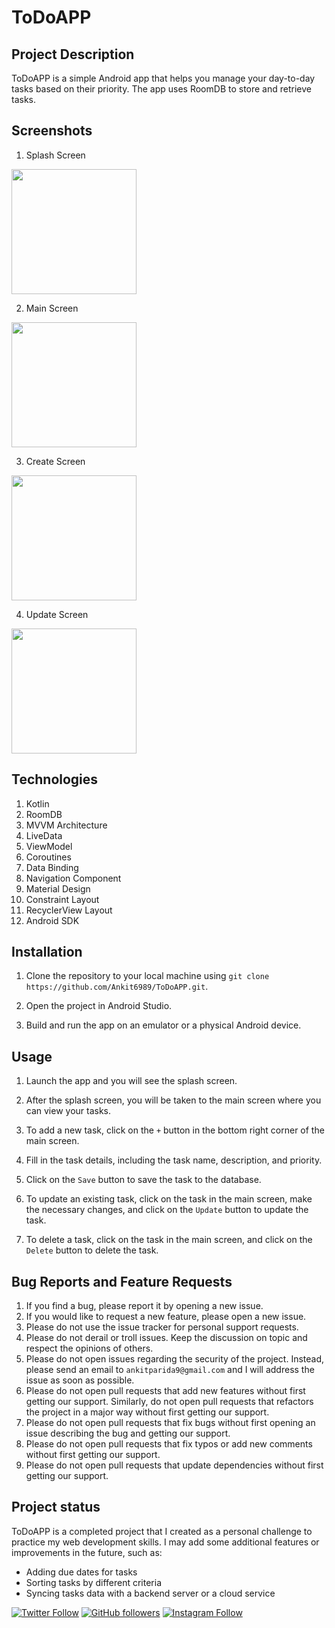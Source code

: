 # ToDoAPP

## Project Description

ToDoAPP is a simple Android app that helps you manage your day-to-day tasks based on their priority. The app uses RoomDB to store and retrieve tasks.

## Screenshots

1. Splash Screen

<img src="https://user-images.githubusercontent.com/114300894/225527287-03e352a1-a35e-4706-8a2c-391d93ed157e.jpeg" width="200">

2. Main Screen

<img src="https://user-images.githubusercontent.com/114300894/225527304-f31777e5-dbde-4630-adce-39cc96429e44.jpeg" width="200">

3. Create Screen

<img src="https://user-images.githubusercontent.com/114300894/225527475-6b2d1fc3-b09a-4a47-94ec-4c7e3f627215.jpeg" width="200">

4. Update Screen

<img src="https://user-images.githubusercontent.com/114300894/225527362-7d091662-95d4-4343-bf65-7cefa079cf5e.jpeg" width="200">

## Technologies

1. Kotlin
2. RoomDB
3. MVVM Architecture
4. LiveData
5. ViewModel
6. Coroutines
7. Data Binding
8. Navigation Component
9. Material Design
10. Constraint Layout
11. RecyclerView Layout
12. Android SDK
## Installation

1. Clone the repository to your local machine using `git clone https://github.com/Ankit6989/ToDoAPP.git`.

2. Open the project in Android Studio.

3. Build and run the app on an emulator or a physical Android device.

## Usage

1. Launch the app and you will see the splash screen.

2. After the splash screen, you will be taken to the main screen where you can view your tasks.

3. To add a new task, click on the `+` button in the bottom right corner of the main screen.

4. Fill in the task details, including the task name, description, and priority.

5. Click on the `Save` button to save the task to the database.

6. To update an existing task, click on the task in the main screen, make the necessary changes, and click on the `Update` button to update the task.

7. To delete a task, click on the task in the main screen, and click on the `Delete` button to delete the task.

<!-- create contribution guidelines for this project -->
## Bug Reports and Feature Requests

1. If you find a bug, please report it by opening a new issue.
2. If you would like to request a new feature, please open a new issue.
3. Please do not use the issue tracker for personal support requests.
4. Please do not derail or troll issues. Keep the discussion on topic and respect the opinions of others.
5. Please do not open issues regarding the security of the project. Instead, please send an email to `ankitparida9@gmail.com` and I will address the issue as soon as possible.
6. Please do not open pull requests that add new features without first getting our support. Similarly, do not open pull requests that refactors the project in a major way without first getting our support.
7. Please do not open pull requests that fix bugs without first opening an issue describing the bug and getting our support.
8. Please do not open pull requests that fix typos or add new comments without first getting our support.
9. Please do not open pull requests that update dependencies without first getting our support.

## Project status

ToDoAPP is a completed project that I created as a personal challenge to practice my web development skills. I may add some additional features or improvements in the future, such as:

- Adding due dates for tasks
- Sorting tasks by different criteria
- Syncing tasks data with a backend server or a cloud service

[![Twitter Follow](https://img.shields.io/twitter/follow/ankit_parida_?style=social)](https://twitter.com/ankit_parida_)
[![GitHub followers](https://img.shields.io/github/followers/Ankit6989?style=social)](https://github.com/Ankit6989)
[![Instagram Follow](https://img.shields.io/instagram/follow/ankitparida_250?style=social)](https://www.instagram.com/ankitparida_250/)
